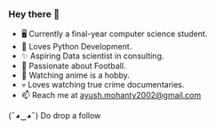 ### Hey there 👋 

- 🖥️ Currently a final-year computer science student.
- 🖤 Loves Python Development.
- ✨ Aspiring Data scientist in consulting.
- 🧠 Passionate about Football.
- 👒 Watching anime is a hobby.
- 💀 Loves watching true crime documentaries.
- 📫 Reach me at ayush.mohanty2002@gmail.com

(˶◕‿◕˶) Do drop a follow
<!--
**AYUSHMOHANTY10/AYUSHMOHANTY10** is a ✨ _special_ ✨ repository because its `README.md` (this file) appears on your GitHub profile.

Here are some ideas to get you started:

- 🔭 I’m currently working on ...
- 🌱 I’m currently learning ...
- 👯 I’m looking to collaborate on ...
- 🤔 I’m looking for help with ...
- 💬 Ask me about ...
- 📫 How to reach me: ...
- 😄 Pronouns: ...
- ⚡ Fun fact: ...
-->
